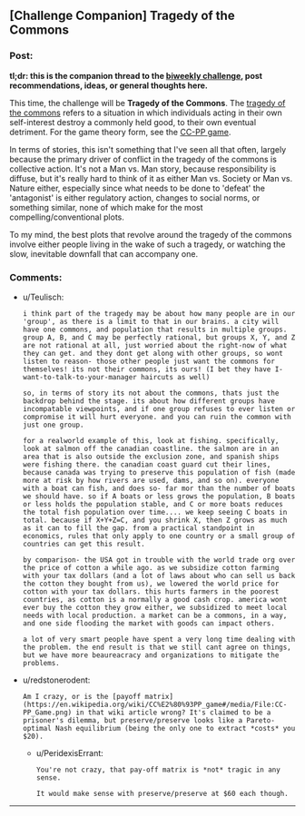## [Challenge Companion] Tragedy of the Commons

### Post:

**tl;dr: this is the companion thread to the [biweekly challenge](https://www.reddit.com/r/rational/comments/9x6who/biweekly_challenge_tragedy_of_the_commons/), post recommendations, ideas, or general thoughts here.**

This time, the challenge will be **Tragedy of the Commons**. The [tragedy of the commons](https://en.wikipedia.org/wiki/Tragedy_of_the_commons) refers to a situation in which individuals acting in their own self-interest destroy a commonly held good, to their own eventual detriment. For the game theory form, see the [CC-PP game](https://en.wikipedia.org/wiki/CC%E2%80%93PP_game).

In terms of stories, this isn't something that I've seen all that often, largely because the primary driver of conflict in the tragedy of the commons is collective action. It's not a Man vs. Man story, because responsibility is diffuse, but it's really hard to think of it as either Man vs. Society or Man vs. Nature either, especially since what needs to be done to 'defeat' the 'antagonist' is either regulatory action, changes to social norms, or something similar, none of which make for the most compelling/conventional plots.

To my mind, the best plots that revolve around the tragedy of the commons involve either people living in the wake of such a tragedy, or watching the slow, inevitable downfall that can accompany one.

### Comments:

- u/Teulisch:
  ```
  i think part of the tragedy may be about how many people are in our 'group', as there is a limit to that in our brains. a city will have one commons, and population that results in multiple groups. group A, B, and C may be perfectly rational, but groups X, Y, and Z are not rational at all, just worried about the right-now of what they can get. and they dont get along with other groups, so wont listen to reason- those other people just want the commons for themselves! its not their commons, its ours! (I bet they have I-want-to-talk-to-your-manager haircuts as well)

  so, in terms of story its not about the commons, thats just the backdrop behind the stage. its about how different groups have incompatable viewpoints, and if one group refuses to ever listen or compromise it will hurt everyone. and you can ruin the common with just one group. 

  for a realworld example of this, look at fishing. specifically, look at salmon off the canadian coastline. the salmon are in an area that is also outside the exclusion zone, and spanish ships were fishing there. the canadian coast guard cut their lines, because canada was trying to preserve this population of fish (made more at risk by how rivers are used, dams, and so on). everyone with a boat can fish, and does so- far mor than the number of boats we should have. so if A boats or less grows the population, B boats or less holds the population stable, and C or more boats reduces the total fish population over time.... we keep seeing C boats in total. because if X+Y+Z=C, and you shrink X, then Z grows as much as it can to fill the gap. from a practical standpoint in economics, rules that only apply to one country or a small group of countries can get this result. 

  by comparison- the USA got in trouble with the world trade org over the price of cotton a while ago. as we subsidize cotton farming with your tax dollars (and a lot of laws about who can sell us back the cotton they bought from us), we lowered the world price for cotton with your tax dollars. this hurts farmers in the poorest countries, as cotton is a normally a good cash crop. america wont ever buy the cotton they grow either, we subsidized to meet local needs with local production. a market can be a commons, in a way, and one side flooding the market with goods can impact others. 

  a lot of very smart people have spent a very long time dealing with the problem. the end result is that we still cant agree on things, but we have more beaureacracy and organizations to mitigate the problems.
  ```

- u/redstonerodent:
  ```
  Am I crazy, or is the [payoff matrix](https://en.wikipedia.org/wiki/CC%E2%80%93PP_game#/media/File:CC-PP_Game.png) in that wiki article wrong? It's claimed to be a prisoner's dilemma, but preserve/preserve looks like a Pareto-optimal Nash equilibrium (being the only one to extract *costs* you $20).
  ```

  - u/PeridexisErrant:
    ```
    You're not crazy, that pay-off matrix is *not* tragic in any sense.

    It would make sense with preserve/preserve at $60 each though.
    ```

---

